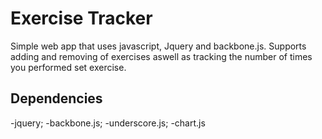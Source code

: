 # Exercise Tracker

Simple web app that uses javascript, Jquery and backbone.js. 
Supports adding and removing of exercises aswell as tracking the number of times you performed set exercise.

## Dependencies

-jquery;
-backbone.js;
-underscore.js;
-chart.js
